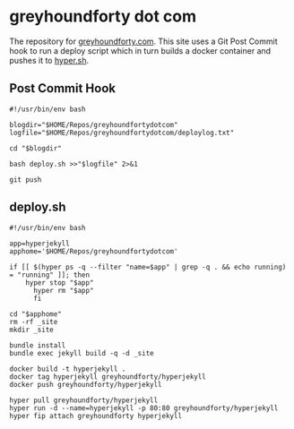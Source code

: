 # greyhoundforty dot com

The repository for [greyhoundforty.com](http://greyhoundforty.com). This site uses a Git Post Commit hook to run a deploy script which in turn builds a docker container and pushes it to [hyper.sh](https://hyper.sh). 

## Post Commit Hook

```shell
#!/usr/bin/env bash

blogdir="$HOME/Repos/greyhoundfortydotcom"
logfile="$HOME/Repos/greyhoundfortydotcom/deploylog.txt"

cd "$blogdir"

bash deploy.sh >>"$logfile" 2>&1

git push
```

## deploy.sh

```shell
#!/usr/bin/env bash

app=hyperjekyll
apphome='$HOME/Repos/greyhoundfortydotcom'

if [[ $(hyper ps -q --filter "name=$app" | grep -q . && echo running) = "running" ]]; then
    hyper stop "$app"
      hyper rm "$app"
      fi

cd "$apphome"
rm -rf _site
mkdir _site

bundle install 
bundle exec jekyll build -q -d _site

docker build -t hyperjekyll . 
docker tag hyperjekyll greyhoundforty/hyperjekyll
docker push greyhoundforty/hyperjekyll

hyper pull greyhoundforty/hyperjekyll
hyper run -d --name=hyperjekyll -p 80:80 greyhoundforty/hyperjekyll
hyper fip attach greyhoundforty hyperjekyll
```
